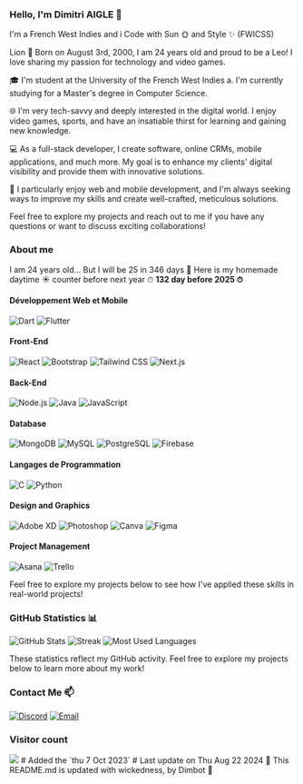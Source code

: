 
### Hello, I'm Dimitri AIGLE 👋
    
I'm a French West Indies and i Code with Sun 🌞 and Style ✨ (FWICSS) 

Lion 🦁️ Born on August 3rd, 2000, I am 24 years old and proud to be a Leo! I love sharing my passion for technology and video games.

🎓 I'm student at the University of the French West Indies a. I'm currently studying for a Master's degree in Computer Science.

🌐 I'm very tech-savvy and deeply interested in the digital world. I enjoy video games, sports, and have an insatiable thirst for learning and gaining new knowledge.

💻 As a full-stack developer, I create software, online CRMs, mobile applications, and much more. My goal is to enhance my clients' digital visibility and provide them with innovative solutions.

🚀 I particularly enjoy web and mobile development, and I'm always seeking ways to improve my skills and create well-crafted, meticulous solutions.

Feel free to explore my projects and reach out to me if you have any questions or want to discuss exciting collaborations!

    
### About me
I am 24 years old... But I will be 25 in 346 days 🎉
Here is my homemade daytime ☀️ counter before next year ⏱ **132 day before 2025 ⏱**

#### Développement Web et Mobile
![Dart](https://img.shields.io/badge/Dart-0175C2?style=for-the-badge&logo=dart&logoColor=white)
![Flutter](https://img.shields.io/badge/Flutter-02569B?style=for-the-badge&logo=flutter&logoColor=white)

#### Front-End
![React](https://img.shields.io/badge/React-61DAFB?style=for-the-badge&logo=react&logoColor=white)
![Bootstrap](https://img.shields.io/badge/Bootstrap-7952B3?style=for-the-badge&logo=bootstrap&logoColor=white)
![Tailwind CSS](https://img.shields.io/badge/Tailwind_CSS-38B2AC?style=for-the-badge&logo=tailwind-css&logoColor=white)
![Next.js](https://img.shields.io/badge/Next.js-000000?style=for-the-badge&logo=next.js&logoColor=white)


#### Back-End
![Node.js](https://img.shields.io/badge/Node.js-6DA55F?style=for-the-badge&logo=node.js&logoColor=white)
![Java](https://img.shields.io/badge/Java-ED8B00?style=for-the-badge&logo=java&logoColor=white)
![JavaScript](https://img.shields.io/badge/JavaScript-F7DF1E?style=for-the-badge&logo=javascript&logoColor=black)

#### Database
![MongoDB](https://img.shields.io/badge/MongoDB-47A248?style=for-the-badge&logo=mongodb&logoColor=white)
![MySQL](https://img.shields.io/badge/MySQL-00000F?style=for-the-badge&logo=mysql&logoColor=white)
![PostgreSQL](https://img.shields.io/badge/PostgreSQL-316192?style=for-the-badge&logo=postgresql&logoColor=white)
![Firebase](https://img.shields.io/badge/firebase-%23039BE5.svg?style=for-the-badge&logo=firebase)

#### Langages de Programmation
![C](https://img.shields.io/badge/C-00599C?style=for-the-badge&logo=c&logoColor=white)
![Python](https://img.shields.io/badge/Python-3670A0?style=for-the-badge&logo=python&logoColor=ffdd54)

#### Design and Graphics
![Adobe XD](https://img.shields.io/badge/Adobe_XD-FF61F6?style=for-the-badge&logo=adobe-xd&logoColor=white)
![Photoshop](https://img.shields.io/badge/Photoshop-31A8FF?style=for-the-badge&logo=adobe-photoshop&logoColor=white)
![Canva](https://img.shields.io/badge/Canva-00C4CC?style=for-the-badge&logo=Canva&logoColor=white)
![Figma](https://img.shields.io/badge/Figma-F24E1E?style=for-the-badge&logo=figma&logoColor=white)


#### Project Management
![Asana](https://img.shields.io/badge/Asana-FF6D22?style=for-the-badge&logo=asana&logoColor=white)
![Trello](https://img.shields.io/badge/Trello-0052CC?style=for-the-badge&logo=trello&logoColor=white)

Feel free to explore my projects below to see how I've applied these skills in real-world projects!

### GitHub Statistics 📊

![GitHub Stats](https://github-readme-stats.vercel.app/api?username=FWICSS&theme=dark&hide_border=true&include_all_commits=false&count_private=true)
![Streak](https://github-readme-streak-stats.herokuapp.com/?user=FWICSS&theme=dark&hide_border=true)
![Most Used Languages](https://github-readme-stats.vercel.app/api/top-langs/?username=FWICSS&theme=dark&hide_border=true&include_all_commits=false&count_private=true&layout=compact)

These statistics reflect my GitHub activity. Feel free to explore my projects below to learn more about my work!

### Contact Me 📫

[![Discord](https://img.shields.io/badge/Discord-%237289DA.svg?logo=discord&logoColor=white)](https://discordapp.com/users/7241)
[![Email](https://img.shields.io/badge/Gmail-D14836?style=for-the-badge&logo=gmail&logoColor=white)](https://mail.google.com/mail/?view=cm&fs=1&tf=1&to=dimitriaigle@dimitriaigle.fr&su=Hellow%20to%20GitHub!)

### Visitor count
<img src="https://profile-counter.glitch.me/dim-sDev/count.svg" />
#
Added the `thu 7 Oct 2023`
#
Last update on Thu Aug 22 2024
🤖 This README.md is updated with wickedness, by Dimbot 🦁️
